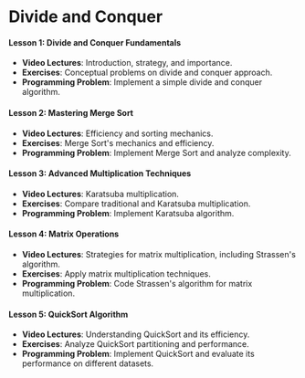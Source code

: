 # Divide and Conquer

#### Lesson 1: Divide and Conquer Fundamentals
- **Video Lectures**: Introduction, strategy, and importance.
- **Exercises**: Conceptual problems on divide and conquer approach.
- **Programming Problem**: Implement a simple divide and conquer algorithm.

#### Lesson 2: Mastering Merge Sort
- **Video Lectures**: Efficiency and sorting mechanics.
- **Exercises**: Merge Sort's mechanics and efficiency.
- **Programming Problem**: Implement Merge Sort and analyze complexity.

#### Lesson 3: Advanced Multiplication Techniques
- **Video Lectures**: Karatsuba multiplication.
- **Exercises**: Compare traditional and Karatsuba multiplication.
- **Programming Problem**: Implement Karatsuba algorithm.

#### Lesson 4: Matrix Operations
- **Video Lectures**: Strategies for matrix multiplication, including Strassen's algorithm.
- **Exercises**: Apply matrix multiplication techniques.
- **Programming Problem**: Code Strassen's algorithm for matrix multiplication.

#### Lesson 5: QuickSort Algorithm
- **Video Lectures**: Understanding QuickSort and its efficiency.
- **Exercises**: Analyze QuickSort partitioning and performance.
- **Programming Problem**: Implement QuickSort and evaluate its performance on different datasets.
